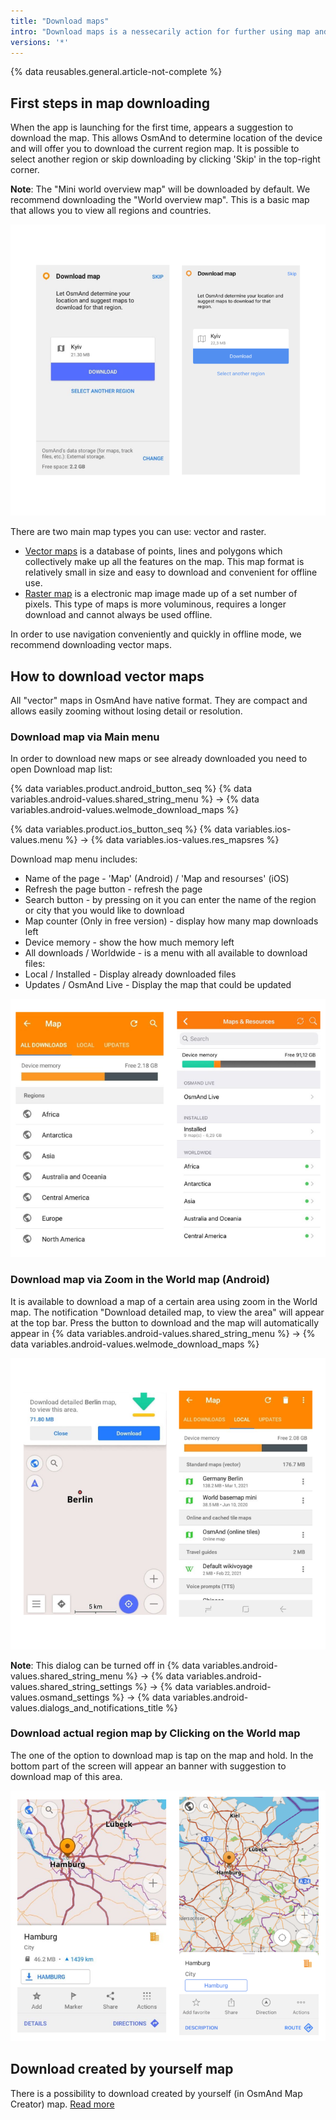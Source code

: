 ```yaml
---
title: "Download maps"
intro: "Download maps is a nessecarily action for further using map and navigation in offline mode. Maps can be downloaded both through the list in the main menu and by clicking on the needed territory on the map."
versions: '*'
---
```

{% data reusables.general.article-not-complete %}

## First steps in map downloading

When the app is launching for the first time,  appears a suggestion  to download the map. This allows OsmAnd to determine location of the device  and will offer you to download the current region map. It is possible to select another region or skip downloading by clicking 'Skip' in the top-right corner.

**Note**: The "Mini world overview map"  will be downloaded by default. We recommend downloading the "World overview map". This is a basic map that allows you to view all regions and countries.

![Download map](/assets/images/settings/download_map.png)

There are two main map types you can use: vector and raster.
- [Vector maps](/osmand/start-with/download-maps#how-to-download-vector-maps) is a database of points, lines and polygons which collectively make up all the features on the map. This map format is relatively small in size and easy to download and convenient for offline use.
- [Raster map](/osmand/map/online-raster-maps) is a  electronic map image made up of a set number of pixels. This type of maps is more voluminous, requires a longer download and cannot always be used offline. 

In order to use navigation conveniently and quickly in offline mode, we recommend downloading vector maps.
## How to download vector maps
All "vector" maps in OsmAnd have native format. They are compact and allows  easily zooming without losing detail or resolution. 
### Download map via Main menu
In order to download new maps or see already downloaded you need to open Download map list:

{% data variables.product.android_button_seq %} {% data variables.android-values.shared_string_menu %} → {% data variables.android-values.welmode_download_maps %}

{% data variables.product.ios_button_seq %} {% data variables.ios-values.menu %} → {% data variables.ios-values.res_mapsres %}

Download map menu includes:
- Name of the page - 'Map' (Android) / 'Map and resourses' (iOS)
- Refresh the page button - refresh the page
- Search button - by pressing on it you can enter the name of the region or city that you would like to download
- Map counter (Only in free version) - display how many map downloads left
- Device memory - show the how much memory left
- All downloads / Worldwide - is a menu with all available to download files:
- Local / Installed - Display already downloaded files
- Updates / OsmAnd Live - Display the map that could be updated

![Download maps regions ](/assets/images/settings/download_maps_regions.png)

### Download map via Zoom in the World map (Android)
It is available to download a map of a certain area using zoom in the World map. The notification "Download detailed map, to view the area" will appear at the top bar. Press the button to download and the map will automatically appear in {% data variables.android-values.shared_string_menu %} → {% data variables.android-values.welmode_download_maps %}

![Zoom in download map Android ](/assets/images/settings/zoom_in_download_map_android.png)

**Note**: This dialog can be turned off  in {% data variables.android-values.shared_string_menu %} → {% data variables.android-values.shared_string_settings %} → {% data variables.android-values.osmand_settings %} → {% data variables.android-values.dialogs_and_notifications_title %}

### Download actual region map by Clicking on the World map  

The one of the option to download map is tap on the map and hold. In the bottom part of the screen will appear an banner with suggestion to download map of this area.

![Tap on the map download region](/assets/images/settings/tap_on_the_map_download_region.png)

## Download created by yourself map

There is a possibility to download created by yourself (in OsmAnd Map Creator) map. [Read more](/development/map-creation/create-offline-maps-yourself)

